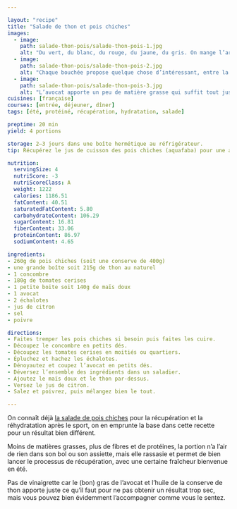 ```yaml
---

layout: "recipe"
title: "Salade de thon et pois chiches"
images:
  - image:
    path: salade-thon-pois/salade-thon-pois-1.jpg
    alt: "Du vert, du blanc, du rouge, du jaune, du gris. On mange l’arc-en-ciel et c’est bon signe puisque cette salade contient des légumes et légumineuses."
  - image:
    path: salade-thon-pois/salade-thon-pois-2.jpg
    alt: "Chaque bouchée propose quelque chose d’intéressant, entre la mâche du thon, le croquant du concombre et du maïs, le juteux des tomates, et le granuleux des pois chiches."
  - image:
    path: salade-thon-pois/salade-thon-pois-3.jpg
    alt: "L’avocat apporte un peu de matière grasse qui suffit tout juste à ce que le résultat ne soit pas sec. Raison pour laquelle on se passe de vinaigrette."
cuisines: [française]
courses: [entrée, déjeuner, dîner]
tags: [été, protéiné, récupération, hydratation, salade]

preptime: 20 min
yield: 4 portions

storage: 2–3 jours dans une boîte hermétique au réfrigérateur.
tip: Récupérez le jus de cuisson des pois chiches (aquafaba) pour une autre recette, comme par exemple cette <a href="mousse-chocofaba.html">mousse au chocolat.</a>

nutrition:
  servingSize: 4
  nutriScore: -3
  nutriScoreClass: A
  weight: 1222
  calories: 1186.51
  fatContent: 40.51
  saturatedFatContent: 5.80
  carbohydrateContent: 106.29
  sugarContent: 16.81
  fiberContent: 33.06
  proteinContent: 86.97
  sodiumContent: 4.65

ingredients:
- 260g de pois chiches (soit une conserve de 400g)
- une grande boîte soit 215g de thon au naturel
- 1 concombre
- 180g de tomates cerises
- 1 petite boite soit 140g de maïs doux
- 1 avocat
- 2 échalotes
- jus de citron
- sel
- poivre

directions:
- Faites tremper les pois chiches si besoin puis faites les cuire.
- Découpez le concombre en petits dés.
- Découpez les tomates cerises en moitiés ou quartiers.
- Épluchez et hachez les échalotes.
- Dénoyautez et coupez l’avocat en petits dés.
- Déversez l’ensemble des ingrédients dans un saladier.
- Ajoutez le maïs doux et le thon par-dessus.
- Versez le jus de citron.
- Salez et poivrez, puis mélangez bien le tout.

---
```


On connaît déjà [la salade de pois chiches](salade-pois.html) pour la récupération et la réhydratation après le sport, on en emprunte la base dans cette recette pour un résultat bien différent.

Moins de matières grasses, plus de fibres et de protéines, la portion n’a l’air de rien dans son bol ou son assiette, mais elle rassasie et permet de bien lancer le processus de récupération, avec une certaine fraîcheur bienvenue en été.

Pas de vinaigrette car le (bon) gras de l’avocat et l’huile de la conserve de thon apporte juste ce qu’il faut pour ne pas obtenir un résultat trop sec, mais vous pouvez bien évidemment l’accompagner comme vous le sentez. 